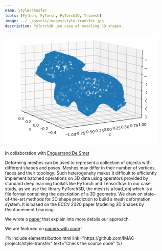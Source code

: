 ```yaml
---
name: StyleTransfer
tools: [Python, PyTorch, PyTorch3D, Trimesh]
image: ../../assets/images/style-transfer.jpg
description: PyTorch3D use case of modeling 3D shapes.
---
```


![preview](../../assets/images/style-transfer.jpg)

<p>In collaboration with <a href="https://github.com/dsmtE" target="_blank">Enguerrand De Smet</a></p>

Deforming meshes can be used to represent a collection of objects with different shapes and poses. Meshes may differ in their number of vertices, faces and their topology. Such heterogeneity makes it difficult to efficiently implement batched operations on 3D data using operators provided by standard deep learning toolkits like PyTorch and Tensorflow. In our case study, as we use the library PyTorch3D, the mesh is a load_obj which is a file format containing the description of a 3D geometry. We draw on state-of-the-art methods for 3D shape prediction to build a mesh deformation system. It is based on the ECCV 2020 paper Modeling 3D Shapes by Reinforcement Learning.

We wrote a [paper](../../assets/file/StyleTransfer.pdf) that explain into more details our approach.

We are featured on [papers with code](https://paperswithcode.com/paper/modeling-3d-shapes-by-reinforcement-learning) !


<p class="text-center">
{% include elements/button.html link="https://github.com/IMAC-projects/style-transfer" text="Check the source code" %}
</p>